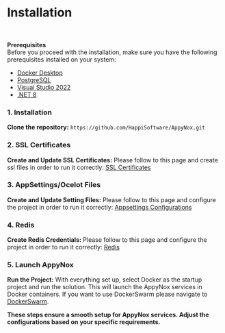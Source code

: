 # Installation

<br>

**Prerequisites** <br>
Before you proceed with the installation, make sure you have the following prerequisites installed on your system:

- [Docker Desktop](https://www.docker.com/)
- [PostgreSQL](https://www.postgresql.org/)
- [Visual Studio 2022](https://visualstudio.microsoft.com/)
- [.NET 8](https://dotnet.microsoft.com/en-us/download/dotnet/thank-you/sdk-8.0.100-windows-x64-installer)

### 1. Installation

**Clone the repository:**
`https://github.com/HappiSoftware/AppyNox.git`

### 2. SSL Certificates

**Create and Update SSL Certificates:**
Please follow to this page and create ssl files in order to run it correctly: [SSL Certificates](certificate.md)


### 3. AppSettings/Ocelot Files

**Create and Update Setting Files:** 
Please follow to this page and configure the project in order to run it correctly: [Appsettings Configurations](appsettings.md)


### 4. Redis

**Create Redis Credentials:**
Please follow to this page and configure the project in order to run it correctly: [Redis](redis.md)


### 5. Launch AppyNox

**Run the Project:** 
With everything set up, select Docker as the startup project and run the solution. This will launch the AppyNox services in Docker containers. If you want to use DockerSwarm please navigate to [DockerSwarm](dockerswarm.md).


**These steps ensure a smooth setup for AppyNox services. Adjust the configurations based on your specific requirements.**